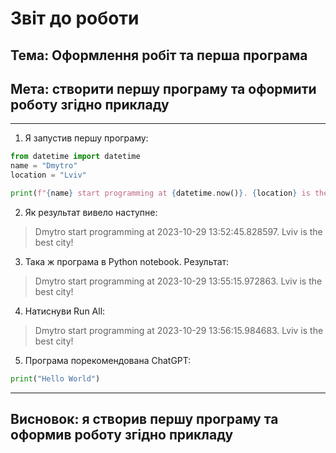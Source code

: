 # Звіт до роботи

## Тема: Оформлення робіт та перша програма

## Мета: створити першу програму та оформити роботу згідно прикладу

---

1. Я запустив першу програму:

```python
from datetime import datetime
name = "Dmytro"
location = "Lviv"

print(f"{name} start programming at {datetime.now()}. {location} is the best city!")
```

2. Як результат вивело наступне:

> Dmytro start programming at 2023-10-29 13:52:45.828597. Lviv is the best city!

3. Така ж програма в Python notebook. Результат:

> Dmytro start programming at 2023-10-29 13:55:15.972863. Lviv is the best city!

4. Натиснуви Run All:

> Dmytro start programming at 2023-10-29 13:56:15.984683. Lviv is the best city!

5. Програма порекомендована ChatGPT:

```python
print("Hello World")
```

---

## Висновок: я створив першу програму та оформив роботу згідно прикладу
